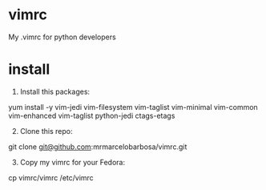 vimrc
=====

My .vimrc for python developers


install
=======

1) Install this packages:

 yum install -y vim-jedi vim-filesystem vim-taglist vim-minimal vim-common vim-enhanced vim-taglist python-jedi ctags-etags 


2) Clone this repo:

 git clone git@github.com:mrmarcelobarbosa/vimrc.git


3) Copy my vimrc for your Fedora:

 cp vimrc/vimrc /etc/vimrc
